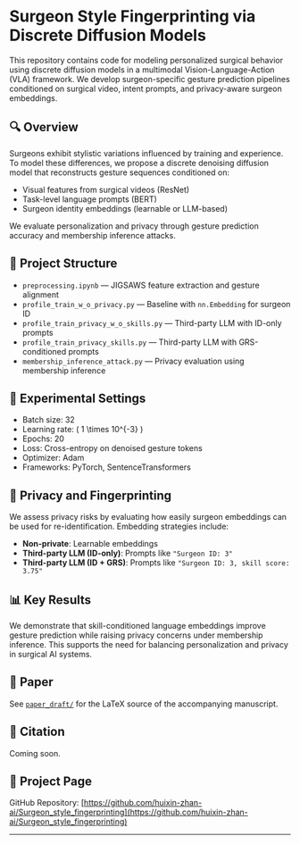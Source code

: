 # Surgeon Style Fingerprinting via Discrete Diffusion Models

This repository contains code for modeling personalized surgical behavior using discrete diffusion models in a multimodal Vision-Language-Action (VLA) framework. We develop surgeon-specific gesture prediction pipelines conditioned on surgical video, intent prompts, and privacy-aware surgeon embeddings.

## 🔍 Overview

Surgeons exhibit stylistic variations influenced by training and experience. To model these differences, we propose a discrete denoising diffusion model that reconstructs gesture sequences conditioned on:

- Visual features from surgical videos (ResNet)
- Task-level language prompts (BERT)
- Surgeon identity embeddings (learnable or LLM-based)

We evaluate personalization and privacy through gesture prediction accuracy and membership inference attacks.

## 📁 Project Structure

- `preprocessing.ipynb` — JIGSAWS feature extraction and gesture alignment
- `profile_train_w_o_privacy.py` — Baseline with `nn.Embedding` for surgeon ID
- `profile_train_privacy_w_o_skills.py` — Third-party LLM with ID-only prompts
- `profile_train_privacy_skills.py` — Third-party LLM with GRS-conditioned prompts
- `membership_inference_attack.py` — Privacy evaluation using membership inference

## 🧪 Experimental Settings

- Batch size: 32  
- Learning rate: \( 1 \times 10^{-3} \)  
- Epochs: 20  
- Loss: Cross-entropy on denoised gesture tokens  
- Optimizer: Adam  
- Frameworks: PyTorch, SentenceTransformers

## 🔐 Privacy and Fingerprinting

We assess privacy risks by evaluating how easily surgeon embeddings can be used for re-identification. Embedding strategies include:

- **Non-private**: Learnable embeddings
- **Third-party LLM (ID-only)**: Prompts like `"Surgeon ID: 3"`
- **Third-party LLM (ID + GRS)**: Prompts like `"Surgeon ID: 3, skill score: 3.75"`

## 📊 Key Results

We demonstrate that skill-conditioned language embeddings improve gesture prediction while raising privacy concerns under membership inference. This supports the need for balancing personalization and privacy in surgical AI systems.

## 📄 Paper

See [`paper_draft/`](paper_draft/) for the LaTeX source of the accompanying manuscript.

## 📎 Citation

Coming soon.

## 🔗 Project Page

GitHub Repository: [https://github.com/huixin-zhan-ai/Surgeon_style_fingerprinting](https://github.com/huixin-zhan-ai/Surgeon_style_fingerprinting)

---

